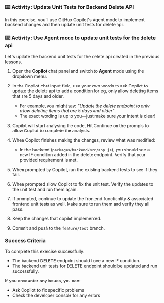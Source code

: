 ### :keyboard: Activity: Update Unit Tests for Backend Delete API

In this exercise, you'll use GitHub Copilot's Agent mode to implement backend changes and then update unit tests for delete api.

### :keyboard: Activity: Use Agent mode to update unit tests for the delete api

Let's update the backend unit tests for the delete api created in the previous lessons.

1. Open the **Copilot** chat panel and switch to **Agent** mode using the dropdown menu.

1. In the Copilot chat input field, use your own words to ask Copilot to update the delete api to add a condition for eg, only allow deleting items that are 5 days and older.
   - For example, you might say: _"Update the delete endpoint to only allow deleting items that are 5 days and older"_.
   - The exact wording is up to you—just make sure your intent is clear!

1. Copilot will start analysing the code, Hit Continue on the prompts to allow Copilot to complete the analysis.

1. When Copilot finishes making the changes, review what was modified:
   - In the backend (`packages/backend/src/app.js`), you should see a new IF condition added in the delete endpoint. Verify that your provided requirement is met.

1. When prompted by Copilot, run the existing backend tests to see if they fail.

1. When prompted allow Copilot to fix the unit test. Verify the updates to the unit test and run them again.

1. If prompted, continue to update the frontend functionlity & associated frontend unit tests as well. Make sure to run them and verify they all pass.

1. Keep the changes that copilot implemented.

1. Commit and push to the `feature/test` branch.

### Success Criteria

To complete this exercise successfully:
- The backend DELETE endpoint should have a new IF condition.
- The backend unit tests for DELETE endpoint should be updated and run successfully.

If you encounter any issues, you can:
- Ask Copilot to fix specific problems
- Check the developer console for any errors